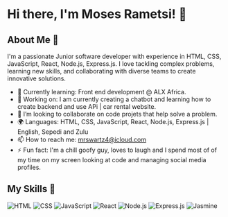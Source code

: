 # Hi there, I'm Moses Rametsi! 👋


## About Me 🚀

I'm a passionate Junior software developer with experience in HTML, CSS, JavaScript, React, Node.js, Express.js. I love tackling complex problems, learning new skills, and collaborating with diverse teams to create innovative solutions.

- 🌱 Currently learning: Front end development @ ALX Africa.
- 🔭 Working on: I am currently creating a chatbot and learning how to create backend and use APi | car rental website.
- 👯 I’m looking to collaborate on code projets that help solve a problem.
- 🌍 Languages: HTML, CSS, JavaScript, React, Node.js, Express.js | English, Sepedi  and Zulu
- 📫 How to reach me: mrswartz4@icloud.com
- ⚡ Fun fact: I'm a chill goofy guy, loves to laugh and I spend most of of my time on my screen looking at code and managing social media profiles.

## My Skills 🧠

![HTML](https://img.shields.io/badge/-HTML-E34F26?style=flat-square&logo=html5&logoColor=white)
![CSS](https://img.shields.io/badge/-CSS-1572B6?style=flat-square&logo=css3&logoColor=white)
![JavaScript](https://img.shields.io/badge/-JavaScript-F7DF1E?style=flat-square&logo=javascript&logoColor=black)
![React](https://img.shields.io/badge/-React-61DAFB?style=flat-square&logo=react&logoColor=black)
![Node.js](https://img.shields.io/badge/-Node.js-339933?style=flat-square&logo=node.js&logoColor=white)
![Express.js](https://img.shields.io/badge/Express%20js-000000?style=flat-square&logo=express&logoColor=white)
![Jasmine](https://img.shields.io/badge/Jasmine-8A4182?style=flat-square&logo=Jasmine&logoColor=white)





<!--
**bblack-jewENT/bblack-jewENT** is a ✨ _special_ ✨ repository because its `README.md` (this file) appears on your GitHub profile.

Here are some ideas to get you started:

- 🔭 I’m currently working on ...
- 🌱 I’m currently learning ...
- 👯 I’m looking to collaborate on ...
- 🤔 I’m looking for help with ...
- 💬 Ask me about ...
- 📫 How to reach me: ...
- 😄 Pronouns: ...
- ⚡ Fun fact: ...
-->

